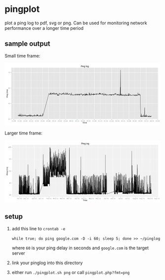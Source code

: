 # pingplot

plot a ping log to pdf, svg or png. Can be used for monitoring network performance over a longer time period

## sample output

Small time frame:

![small sample](pingplot-sample1.png)

Larger time frame:

![larger sample](pingplot-sample2.png)

## setup

1. add this line to `crontab -e`

    `while true; do ping google.com -D -i 60; sleep 5; done >> ~/pinglog`

	where `60` is your ping delay in seconds and `google.com` is the target server
2. link your pinglog into this directory
3. either run `./pingplot.sh png` or call `pingplot.php?fmt=png`




